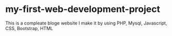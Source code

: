 # my-first-web-development-project
This is a compleate bloge website
I make it by using PHP, Mysql, Javascript, CSS, Bootstrap, HTML
